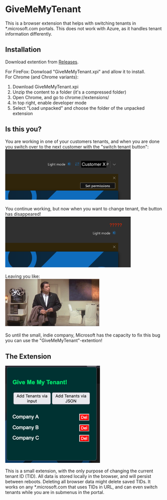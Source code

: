 # GiveMeMyTenant
 This is a browser extension that helps with switching tenants in *.microsoft.com portals. This does not work with Azure, as it handles tenant information differently.

## Installation
 Download extention from [Releases](https://github.com/aleksb93/GiveMeMyTenant/releases). 

 For FireFox: Donwload "GiveMeMyTenant.xpi" and allow it to install. \
 For Chrome (and Chrome variants):
 1. Download GiveMeMyTenant.xpi
 2. Unzip the content to a folder (it's a compressed folder)
 3. Open Chrome, and go to chrome://extensions/
 4. In top right, enable developer mode
 5. Select "Load unpacked" and choose the folder of the unpacked extension

 ## Is this you?
 You are working in one of your customers tenants, and when you are done you switch over to the next customer with the "switch tenant button": \
 <img src="./images/microsoft_switch_button.png" alt="Microsoft Switch button" width="400" />
\
\
 You continue working, but now when you want to change tenant, the button has disappeared! \
 <img src="./images/where_button.png" alt="Where button" width="400" />
\
\
Leaving you like: \
<img src="./images/confused.gif" alt="Where is it??" width="300" />
\
\
 So until the small, indie company, Microsoft has the capacity to fix this bug you can use the "GiveMeMyTenant"-extention!

 ## The Extension
 <img src="./images/GiveMeMyTenant.png" alt="GiveMeMyTenant img" />

 This is a small extension, with the only purpose of changing the current tenant ID (TID).
 All data is stored locally in the browser, and will persist between reboots. Deleting all browser data might delete saved TIDs.
 It works on any *.microsoft.com that uses TIDs in URL, and can even switch tenants while you are in submenus in the portal.